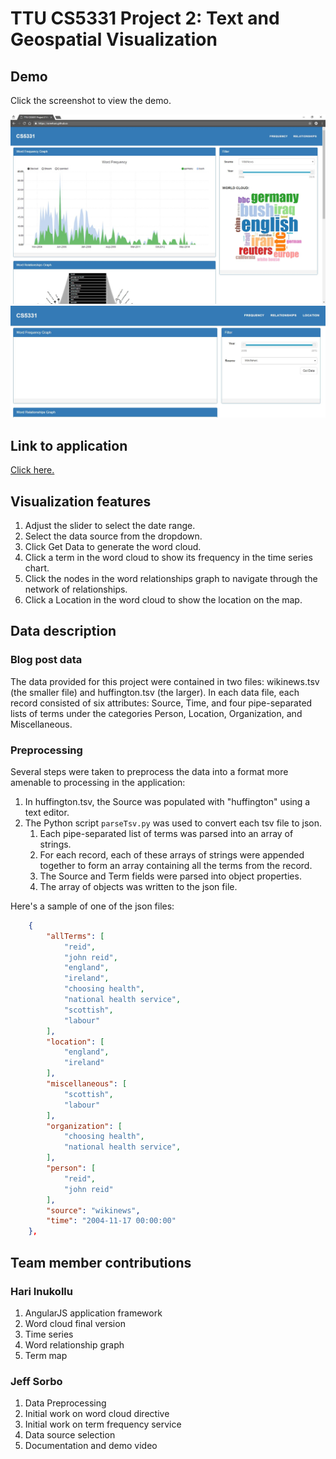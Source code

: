 # TTU CS5331 Project 2: Text and Geospatial Visualization

## Demo

Click the screenshot to view the demo.

[![ScreenShot](https://github.com/isreehari/isreehari.github.io/blob/master/media/p2.inukollu.sorbo2.JPG)](https://youtu.be/bLNU7d88GBE)
[![ScreenShot](https://github.com/isreehari/isreehari.github.io/blob/master/media/p2.inukollu.sorbo.jpg)](https://youtu.be/bLNU7d88GBE)

## Link to application

[Click here.](https://isreehari.github.io)

## Visualization features

1. Adjust the slider to select the date range.
2. Select the data source from the dropdown.
3. Click Get Data to generate the word cloud.
4. Click a term in the word cloud to show its frequency in the time series chart.
5. Click the nodes in the word relationships graph to navigate through the network of relationships.
6. Click a Location in the word cloud to show the location on the map.

## Data description

### Blog post data

The data provided for this project were contained in two files: wikinews.tsv (the smaller file) and huffington.tsv (the larger).
In each data file, each record consisted of six attributes: Source, Time, and four pipe-separated lists of terms under the
categories Person, Location, Organization, and Miscellaneous.

### Preprocessing

Several steps were taken to preprocess the data into a format more amenable to processing in the application:

1. In huffington.tsv, the Source was populated with "huffington" using a text editor.
2. The Python script `parseTsv.py` was used to convert each tsv file to json.
    1. Each pipe-separated list of terms was parsed into an array of strings.
    2. For each record, each of these arrays of strings were appended together to form an array containing all the terms from the record.
    3. The Source and Term fields were parsed into object properties.
    4. The array of objects was written to the json file.

Here's a sample of one of the json files:

```json
    {
        "allTerms": [
            "reid",
            "john reid",
            "england",
            "ireland",
            "choosing health",
            "national health service",
            "scottish",
            "labour"
        ],
        "location": [
            "england",
            "ireland"
        ],
        "miscellaneous": [
            "scottish",
            "labour"
        ],
        "organization": [
            "choosing health",
            "national health service",
        ],
        "person": [
            "reid",
            "john reid"
        ],
        "source": "wikinews",
        "time": "2004-11-17 00:00:00"
    },
```

## Team member contributions

### Hari Inukollu

1. AngularJS application framework
2. Word cloud final version
3. Time series
4. Word relationship graph
5. Term map

### Jeff Sorbo

1. Data Preprocessing
2. Initial work on word cloud directive
3. Initial work on term frequency service
4. Data source selection
5. Documentation and demo video
